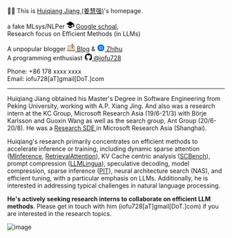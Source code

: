 👨‍🌾‍ This is [Huiqiang Jiang (姜慧强)](https://hqjiang.com)'s homepage.

a fake MLsys/NLPer [<svg t="1676899814856" class="icon" viewBox="0 0 1024 1024" version="1.1" xmlns="http://www.w3.org/2000/svg" p-id="758" width="18" height="18"><path d="M466.346667 87.253333c-23.338667 15.616-137.386667 91.306667-253.354667 168.32C96.938667 332.544 2.133333 396.202667 2.133333 396.970667c0 0.810667 5.802667 4.693333 13.013334 8.533333 7.125333 4.096 121.6 67.541333 254.506666 141.226667l241.322667 134.101333 6.144-3.157333c3.498667-1.706667 92.544-52.565333 198.058667-112.725334l191.701333-109.568 1.152 339.072h113.834667V397.610667l-147.626667-98.986667c-198.997333-133.290667-358.058667-238.336-361.984-239.189333-1.92-0.341333-22.485333 12.245333-45.909333 27.818666M228.48 709.674667l0.597333 85.546666 141.226667 84.778667 141.226667 84.565333 142.378666-85.333333 142.165334-85.546667V709.12c0-46.592-0.554667-84.608-1.152-84.608s-56.234667 33.365333-123.733334 74.282667l-141.056 85.162666-18.389333 10.922667-56.32-33.749333a25775.786667 25775.786667 0 0 1-140.202667-84.437334l-85.546666-51.626666c-1.024-0.341333-1.365333 37.674667-1.152 84.608" p-id="759"></path></svg> Google schoal](https://scholar.google.com/citations?user=99KtvpYAAAAJ),<br>
Research focus on Efficient Methods (in LLMs)<br>

A unpopular blogger [<svg t="1625833213612" class="icon" viewBox="0 0 1024 950" version="1.1" xmlns="http://www.w3.org/2000/svg" p-id="3347" width="18" height="18"><path d="M1003.988341 920.409302c0 47.254822-38.308713 85.563535-85.563535 85.563535H105.575194c-47.254822 0-85.563535-38.308713-85.563535-85.563535s38.308713-85.563535 85.563535-85.563535h812.849612c47.254822 0 85.563535 38.308713 85.563535 85.563535z" fill="#A5A5A5" p-id="3348"></path><path d="M939.817674 321.464558v470.595473c0 47.254822-38.308713 85.571473-85.571472 85.571473h-684.492404c-47.26276 0-85.571473-38.316651-85.571472-85.571473V321.464558c0-47.254822 38.308713-85.563535 85.571472-85.563535h684.492404c47.26276 0 85.571473 38.308713 85.571472 85.571473z" fill="#CCCAC4" p-id="3349"></path><path d="M854.25414 834.845767H169.74586a42.785736 42.785736 0 0 1-42.785736-42.785736V321.464558a42.785736 42.785736 0 0 1 42.785736-42.785736h684.50828a42.785736 42.785736 0 0 1 42.785736 42.785736v470.595473a42.785736 42.785736 0 0 1-42.785736 42.785736z" fill="#F2EFE2" p-id="3350"></path><path d="M800.775938 412.378295H223.224062a32.085333 32.085333 0 0 1 0-64.170667h577.551876a32.085333 32.085333 0 0 1 0 64.170667zM490.607132 492.591628a32.085333 32.085333 0 0 0-32.085334-32.085333H223.224062a32.085333 32.085333 0 0 0 0 64.170666h235.297736a32.085333 32.085333 0 0 0 32.085334-32.085333z m342.254139 0a32.085333 32.085333 0 0 0-32.085333-32.085333H565.478202a32.085333 32.085333 0 0 0 0 64.170666h235.297736a32.085333 32.085333 0 0 0 32.085333-32.085333z" fill="#BFBBA3" p-id="3351"></path><path d="M800.775938 759.982636H223.224062a32.085333 32.085333 0 0 1-32.085333-32.085334V599.548031a32.085333 32.085333 0 0 1 32.085333-32.085333h577.551876a32.085333 32.085333 0 0 1 32.085333 32.085333v128.349271a32.085333 32.085333 0 0 1-32.085333 32.085334z" fill="#FFD880" p-id="3352"></path><path d="M288.466357 741.201364l-4.477024 4.484962 0.15876 0.158759-36.697302 36.705241a14.050233 14.050233 0 0 1-19.860838 0l-36.697302-36.705241 0.15876-0.158759-4.477023-4.484962a32.863256 32.863256 0 1 1 46.468961-46.468961l4.477023 4.484961 4.477023-4.484961a32.863256 32.863256 0 1 1 46.468962 46.468961z" fill="#FC8059" p-id="3353"></path><path d="M743.019163 583.862574l-42.785737 57.042356a21.392868 21.392868 0 0 1-34.212713 0l-42.785736-57.042356a21.392868 21.392868 0 0 1-4.286512-12.835721V64.773953a42.785736 42.785736 0 0 1 42.785737-42.777798h42.785736a42.785736 42.785736 0 0 1 42.785736 42.785736v506.244962c-0.007938 4.627845-1.508217 9.128682-4.286511 12.835721z" fill="#D6A154" p-id="3354"></path><path d="M731.25507 599.548031l-31.013706 41.356899a21.392868 21.392868 0 0 1-34.228589 0l-31.013705-41.356899h96.256z" fill="#B26932" p-id="3355"></path><path d="M618.956403 513.984496V64.773953a42.785736 42.785736 0 0 1 42.785737-42.777798h42.777798a42.785736 42.785736 0 0 1 42.785736 42.785736V513.984496h-128.357209z" fill="#FFD880" p-id="3356"></path><path d="M683.12707 513.984496V21.996155h21.392868a42.785736 42.785736 0 0 1 42.785736 42.785736V513.984496h-64.178604z" fill="#FCC159" p-id="3357"></path><path d="M747.297736 64.773953v42.785737H618.956403V64.773953a42.785736 42.785736 0 0 1 42.777799-42.777798h42.785736a42.785736 42.785736 0 0 1 42.777798 42.785736z" fill="#FC8059" p-id="3358"></path><path d="M950.708589 824.042171c3.341891-10.057426 5.151752-20.813395 5.151752-31.974202V321.464558c0-56.018357-45.579907-101.606202-101.606201-101.606201H763.340403V64.773953c0-32.426667-26.38586-58.820465-58.820465-58.820465h-42.785736c-32.434605 0-58.820465 26.393798-58.820466 58.820465v155.084404H169.737922c-56.026295 0-101.606202 45.587845-101.606201 101.606201v470.595473c0 11.168744 1.80986 21.916775 5.15969 31.974202A101.49507 101.49507 0 0 0 3.968992 920.409302c0 56.026295 45.579907 101.606202 101.606202 101.606202h812.849612c56.026295 0 101.606202-45.579907 101.606202-101.606202a101.487132 101.487132 0 0 0-69.322419-96.367131zM634.99907 64.773953a26.766884 26.766884 0 0 1 26.735132-26.735131h42.785736a26.766884 26.766884 0 0 1 26.735132 26.743069v26.735132H634.99907V64.773953z m96.256 58.828404v374.339472h-32.085334V123.602357h32.085334z m-96.256 0h32.085333v374.339472h-32.085333V123.602357z m0 406.424806H731.247132v40.99969a5.397829 5.397829 0 0 1-1.071628 3.206945l-42.785737 57.042357a5.247008 5.247008 0 0 1-4.270635 2.143256 5.247008 5.247008 0 0 1-4.286512-2.143256l-42.777798-57.034419a5.397829 5.397829 0 0 1-1.071628-3.214883v-40.99969zM100.224992 321.464558c0-38.332527 31.188341-69.520868 69.520868-69.520868h433.167876v319.083163c0 8.041178 2.651287 16.010915 7.48552 22.464496l42.785736 57.034418a37.110078 37.110078 0 0 0 29.942078 14.971039 37.118016 37.118016 0 0 0 29.950015-14.971039l42.785737-57.034418a37.665736 37.665736 0 0 0 7.485519-22.464496V251.94369h90.913737c38.332527 0 69.51293 31.196279 69.51293 69.528806v470.595473c0 38.332527-31.180403 69.520868-69.51293 69.520868H169.737922c-38.332527 0-69.520868-31.188341-69.520868-69.520868V321.464558zM918.424806 989.930171H105.575194c-38.340465 0-69.520868-31.188341-69.520868-69.520869a69.401798 69.401798 0 0 1 52.446263-67.393488c18.55107 24.671256 48.064496 40.658357 81.245271 40.658357h684.50828c33.180775 0 62.694202-15.987101 81.253209-40.666295a69.409736 69.409736 0 0 1 52.438325 67.401426c0 38.340465-31.188341 69.520868-69.520868 69.520869z m-572.201674-48.128a16.034729 16.034729 0 0 1-16.042667 16.034728H159.053395a16.034729 16.034729 0 1 1 0-32.077395h171.12707a16.034729 16.034729 0 0 1 16.034729 16.034729z m534.766139 0a16.034729 16.034729 0 0 1-16.034728 16.034728H544.077395a16.034729 16.034729 0 1 1 0-32.077395h320.861272a16.034729 16.034729 0 0 1 16.042666 16.034729z m-393.589085 0a16.034729 16.034729 0 0 1-16.042667 16.034728h-2.143255a16.034729 16.034729 0 1 1 0-32.077395h2.143255a16.034729 16.034729 0 0 1 16.042667 16.034729z m-66.313922 0a16.034729 16.034729 0 0 1-16.034729 16.034728h-2.143256a16.034729 16.034729 0 1 1 0-32.077395h2.143256a16.034729 16.034729 0 0 1 16.034729 16.034729z" fill="#4C4C4C" p-id="3359"></path></svg> Blog](https://wyydsb.xin) & [<svg t="1625833413112" class="icon" viewBox="0 0 1024 850" version="1.1" xmlns="http://www.w3.org/2000/svg" p-id="4157" width="18" height="18"><path d="M544.059897 959.266898h-64.949141c-228.633593 0-415.697442-187.063849-415.697442-415.697442v-64.949141c0-228.633593 187.063849-415.697442 415.697442-415.697442h64.949141c228.633593 0 415.697442 187.063849 415.697442 415.697442v64.949141c-0.001024 228.633593-187.064873 415.697442-415.697442 415.697442z" fill="#006CE2" p-id="4158"></path><path d="M513.358696 494.912378h-84.12549c1.331051-13.311533 4.791783-49.517142 4.791783-70.01635 0-20.499208-0.26621-50.049562-0.26621-50.049563h84.65791v-13.311533c0-17.837106-7.720095-25.823412-14.110163-25.823412H357.08615s4.259363-14.642584 8.252516-29.816564c3.993153-15.175004 13.045323-36.471819 13.045323-36.471819-51.913034 3.460732-55.995265 41.974179-67.354248 76.405394-11.358984 34.431216-20.232998 51.380613-36.73803 88.917273 22.8951 0 45.523989-11.180828 55.107556-26.622042 9.583567-15.441215 13.932008-33.543507 13.932008-33.543507h51.114403v48.629434c0 17.39274-3.194522 72.056954-3.194522 72.056953h-91.225111c-15.973635 0-24.492361 40.28784-24.492361 40.28784h110.215112c-6.921465 62.473387-21.830259 87.498168-42.772809 125.833459-20.94255 38.336314-76.405395 81.907754-76.405395 81.907754 33.809717 9.583567 71.347401-2.928312 87.320012-18.103317 15.973635-15.175004 29.550354-40.998416 39.401155-60.017086 9.849777-19.01867 18.103316-53.659782 18.103317-53.659782l89.449693 110.481322s3.993153-19.966788 5.324204-32.478666c1.331051-12.512903-0.621498-21.741181-3.816021-29.19609-3.194522-7.453885-12.778089-17.748028-25.557201-32.656823-12.778089-14.908794-39.578287-43.57144-39.578287-43.57144s-13.045323 9.583567-23.16131 17.304686c7.453885-18.103316 13.399587-65.667909 13.399587-65.667909h100.808677v-16.683187c0.002048-14.551458-6.031708-24.135025-14.905722-24.135025zM750.117843 329.500632H557.019214a3.54981 3.54981 0 0 0-3.549811 3.54981v358.510375a3.54981 3.54981 0 0 0 3.549811 3.549811h33.145216l12.112563 41.530836 66.820804-41.530836h81.020046a3.54981 3.54981 0 0 0 3.54981-3.549811V333.050442a3.54981 3.54981 0 0 0-3.54981-3.54981zM713.024525 654.112211h-43.128097l-50.714064 32.212457-8.918042-32.212457h-15.441214V368.723631h118.202441V654.112211z" fill="#FFFFFF" p-id="4159"></path></svg> Zhihu](https://www.zhihu.com/people/gunjianpan)<br>
A programming enthusiast [<svg t="1625832880846" class="icon" viewBox="0 0 900 850" version="1.1" xmlns="http://www.w3.org/2000/svg" p-id="1182" width="18" height="18"><path d="M938.666667 512a426.666667 426.666667 0 0 1-291.84 404.48 22.186667 22.186667 0 0 1-19.2-2.986667 21.76 21.76 0 0 1-8.96-17.493333v-113.92a170.666667 170.666667 0 0 0-21.333334-87.893333 10.666667 10.666667 0 0 1 0-11.52 11.52 11.52 0 0 1 8.533334-5.973334c104.106667-10.666667 162.133333-52.053333 162.133333-164.693333a200.96 200.96 0 0 0-50.773333-143.36 183.466667 183.466667 0 0 0 8.106666-51.2 184.746667 184.746667 0 0 0-6.4-46.08 20.906667 20.906667 0 0 0-22.613333-15.36 189.866667 189.866667 0 0 0-104.106667 50.346667 422.826667 422.826667 0 0 0-160.426666 0A189.866667 189.866667 0 0 0 327.68 256a20.906667 20.906667 0 0 0-22.613333 15.36A184.746667 184.746667 0 0 0 298.666667 317.44a183.466667 183.466667 0 0 0 8.106666 51.2A200.96 200.96 0 0 0 256 512c0 118.613333 64.426667 158.293333 182.613333 168.106667a158.293333 158.293333 0 0 0-29.44 65.28v5.12a29.013333 29.013333 0 0 0 0 5.973333 25.173333 25.173333 0 0 1-27.306666 21.76 42.666667 42.666667 0 0 1-18.346667-5.12 227.84 227.84 0 0 1-60.586667-53.76 430.506667 430.506667 0 0 0-34.133333-34.56 116.906667 116.906667 0 0 0-25.173333-16.64 20.906667 20.906667 0 0 0-20.48 0 21.333333 21.333333 0 0 0-9.813334 17.92v2.56a21.333333 21.333333 0 0 0 9.813334 17.92 193.706667 193.706667 0 0 1 39.253333 44.8 282.026667 282.026667 0 0 0 67.84 73.386667 105.813333 105.813333 0 0 0 59.733333 17.92h15.36V896a21.76 21.76 0 0 1-8.96 17.493333 22.186667 22.186667 0 0 1-19.2 2.986667A426.666667 426.666667 0 1 1 938.666667 512z" p-id="1183"></path></svg> @iofu728](https://github.com/iofu728)<br>

Phone: +86 178 xxxx xxxx<br>
Email: iofu728[aT]gmail[DoT.]com

-----

Huiqiang Jiang obtained his Master's Degree in Software Engineering from Peking University, working with A.P. Xiang Jing. And also was a research intern at the KC Group, Microsoft Research Asia (19/6-21/3) with Börje Karlsson and Guoxin Wang as well as the search group, Ant Group (20/6-20/8). He was a <a href="https://www.microsoft.com/en-us/research/people/hjiang/" target="blank">Research SDE </a> in Microsoft Research Asia (Shanghai).<br>

Huiqiang's research primarily concentrates on efficient methods to accelerate inference or training, including dynamic sparse attention (<a href="https://aka.ms/MInference">MInference</a>, <a href="https://aka.ms/RetrievalAttention">RetrievalAttention</a>), KV Cache centric analysis (<a href="https://aka.ms/SCBench">SCBench</a>), prompt compression (<a href="https://llmlingua.com/">LLMLingua</a>), speculative decoding, model compression, sparse inference (<a href="https://dl.acm.org/doi/10.1145/3600006.3613139/">PIT</a>), neural architecture search (NAS), and efficient tuning, with a particular emphasis on LLMs. Additionally, he is interested in addressing typical challenges in natural language processing.

**He's actively seeking research interns to collaborate on efficient LLM methods**. Please get in touch with him (iofu728[aT]gmail[DoT.]com) if you are interested in the research topics.

![image](https://github-readme-stats.vercel.app/api?username=iofu728&show_icons=true&theme=onedark)

